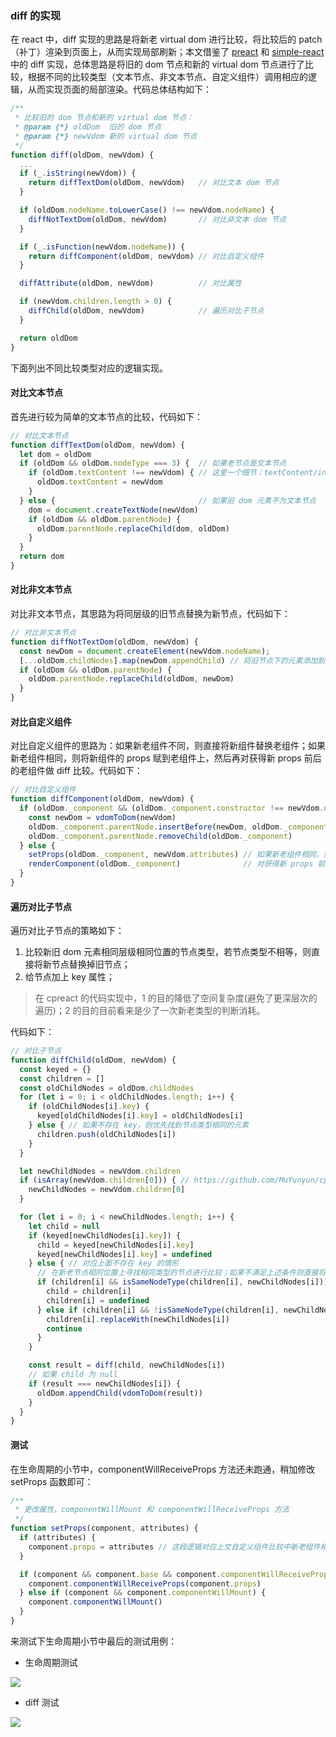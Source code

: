 ### diff 的实现

在 react 中，diff 实现的思路是将新老 virtual dom 进行比较，将比较后的 patch（补丁）渲染到页面上，从而实现局部刷新；本文借鉴了 [preact](https://github.com/developit/preact) 和 [simple-react](https://github.com/hujiulong/simple-react) 中的 diff 实现，总体思路是将旧的 dom 节点和新的 virtual dom 节点进行了比较，根据不同的比较类型（文本节点、非文本节点、自定义组件）调用相应的逻辑，从而实现页面的局部渲染。代码总体结构如下：

```js
/**
 * 比较旧的 dom 节点和新的 virtual dom 节点：
 * @param {*} oldDom  旧的 dom 节点
 * @param {*} newVdom 新的 virtual dom 节点
 */
function diff(oldDom, newVdom) {
  ...
  if (_.isString(newVdom)) {
    return diffTextDom(oldDom, newVdom)   // 对比文本 dom 节点
  }

  if (oldDom.nodeName.toLowerCase() !== newVdom.nodeName) {
    diffNotTextDom(oldDom, newVdom)       // 对比非文本 dom 节点
  }

  if (_.isFunction(newVdom.nodeName)) {
    return diffComponent(oldDom, newVdom) // 对比自定义组件
  }

  diffAttribute(oldDom, newVdom)          // 对比属性

  if (newVdom.children.length > 0) {
    diffChild(oldDom, newVdom)            // 遍历对比子节点
  }

  return oldDom
}
```

下面列出不同比较类型对应的逻辑实现。

#### 对比文本节点

首先进行较为简单的文本节点的比较，代码如下：

```js
// 对比文本节点
function diffTextDom(oldDom, newVdom) {
  let dom = oldDom
  if (oldDom && oldDom.nodeType === 3) {  // 如果老节点是文本节点
    if (oldDom.textContent !== newVdom) { // 这里一个细节：textContent/innerHTML/innerText 的区别
      oldDom.textContent = newVdom
    }
  } else {                                // 如果旧 dom 元素不为文本节点
    dom = document.createTextNode(newVdom)
    if (oldDom && oldDom.parentNode) {
      oldDom.parentNode.replaceChild(dom, oldDom)
    }
  }
  return dom
}
```

#### 对比非文本节点

对比非文本节点，其思路为将同层级的旧节点替换为新节点，代码如下：

```js
// 对比非文本节点
function diffNotTextDom(oldDom, newVdom) {
  const newDom = document.createElement(newVdom.nodeName);
  [...oldDom.childNodes].map(newDom.appendChild) // 将旧节点下的元素添加到新节点下
  if (oldDom && oldDom.parentNode) {
    oldDom.parentNode.replaceChild(oldDom, newDom)
  }
}
```

#### 对比自定义组件

对比自定义组件的思路为：如果新老组件不同，则直接将新组件替换老组件；如果新老组件相同，则将新组件的 props 赋到老组件上，然后再对获得新 props 前后的老组件做 diff 比较。代码如下：

```js
// 对比自定义组件
function diffComponent(oldDom, newVdom) {
  if (oldDom._component && (oldDom._component.constructor !== newVdom.nodeName)) { // 如果新老组件不同，则直接将新组件替换老组件
    const newDom = vdomToDom(newVdom)
    oldDom._component.parentNode.insertBefore(newDom, oldDom._component)
    oldDom._component.parentNode.removeChild(oldDom._component)
  } else {
    setProps(oldDom._component, newVdom.attributes) // 如果新老组件相同，则将新组件的 props 赋到老组件上
    renderComponent(oldDom._component)              // 对获得新 props 前后的老组件做 diff 比较（renderComponent 中调用了 diff）
  }
}
```

#### 遍历对比子节点

遍历对比子节点的策略如下：

1. 比较新旧 dom 元素相同层级相同位置的节点类型，若节点类型不相等，则直接将新节点替换掉旧节点；
2. 给节点加上 key 属性；

> 在 cpreact 的代码实现中，1 的目的降低了空间复杂度(避免了更深层次的遍历)；2 的目的目前看来是少了一次新老类型的判断消耗。

代码如下：

```js
// 对比子节点
function diffChild(oldDom, newVdom) {
  const keyed = {}
  const children = []
  const oldChildNodes = oldDom.childNodes
  for (let i = 0; i < oldChildNodes.length; i++) {
    if (oldChildNodes[i].key) {
      keyed[oldChildNodes[i].key] = oldChildNodes[i]
    } else { // 如果不存在 key，则优先找到节点类型相同的元素
      children.push(oldChildNodes[i])
    }
  }

  let newChildNodes = newVdom.children
  if (isArray(newVdom.children[0])) { // https://github.com/MuYunyun/cpreact/issues/9
    newChildNodes = newVdom.children[0]
  }

  for (let i = 0; i < newChildNodes.length; i++) {
    let child = null
    if (keyed[newChildNodes[i].key]) {
      child = keyed[newChildNodes[i].key]
      keyed[newChildNodes[i].key] = undefined
    } else { // 对应上面不存在 key 的情形
      // 在新老节点相同位置上寻找相同类型的节点进行比较；如果不满足上述条件则直接将新节点插入；
      if (children[i] && isSameNodeType(children[i], newChildNodes[i])) {
        child = children[i]
        children[i] = undefined
      } else if (children[i] && !isSameNodeType(children[i], newChildNodes[i])) { // 不是相同类型，直接替代掉
        children[i].replaceWith(newChildNodes[i])
        continue
      }
    }

    const result = diff(child, newChildNodes[i])
    // 如果 child 为 null
    if (result === newChildNodes[i]) {
      oldDom.appendChild(vdomToDom(result))
    }
  }
}
```

#### 测试

在生命周期的小节中，componentWillReceiveProps 方法还未跑通，稍加修改 setProps 函数即可：

```js
/**
 * 更改属性，componentWillMount 和 componentWillReceiveProps 方法
 */
function setProps(component, attributes) {
  if (attributes) {
    component.props = attributes // 这段逻辑对应上文自定义组件比较中新老组件相同时 setProps 的逻辑
  }

  if (component && component.base && component.componentWillReceiveProps) {
    component.componentWillReceiveProps(component.props)
  } else if (component && component.componentWillMount) {
    component.componentWillMount()
  }
}
```

来测试下生命周期小节中最后的测试用例：

* 生命周期测试

![](http://phrd9aiu0.bkt.clouddn.com/react%E7%94%9F%E5%91%BD%E5%91%A8%E6%9C%9F%E6%B5%8B%E8%AF%951.gif)

* diff 测试

![](http://phrd9aiu0.bkt.clouddn.com/%E7%94%9F%E5%91%BD%E5%91%A8%E6%9C%9Fdiff%E6%B5%8B%E8%AF%951.gif)